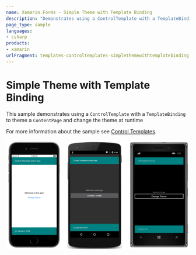 ```yaml
---
name: Xamarin.Forms - Simple Theme with Template Binding
description: "Demonstrates using a ControlTemplate with a TemplateBinding to theme a ContentPage and change the theme at runtime"
page_type: sample
languages:
- csharp
products:
- xamarin
urlFragment: templates-controltemplates-simplethemewithtemplatebinding
---
```

# Simple Theme with Template Binding

This sample demonstrates using a `ControlTemplate` with a `TemplateBinding` to theme a `ContentPage` and change the theme at runtime

For more information about the sample see [Control Templates](https://docs.microsoft.com/en-us/xamarin/xamarin-forms/app-fundamentals/templates/control-templates/).

![Simple Theme with Template Binding application screenshot](Screenshots/01All.png "Simple Theme with Template Binding application screenshot")

